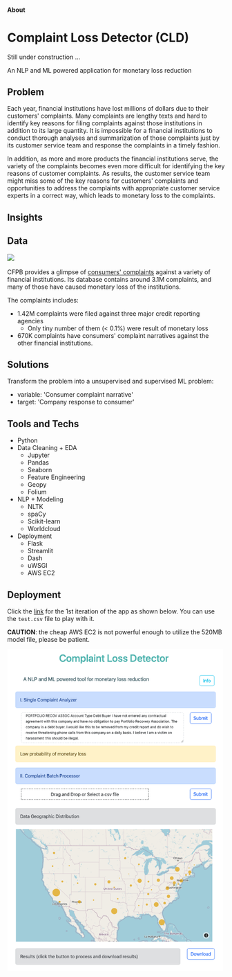 #### About

# Complaint Loss Detector (CLD)

Still under construction ...

An NLP and ML powered application for monetary loss reduction

## **Problem**

Each year, financial institutions have lost millions of dollars due to their customers' complaints. Many complaints are lengthy texts and hard to identify key reasons for filing complaints against those institutions in addition to its large quantity. It is impossible for a financial institutions to conduct thorough analyses and summarization of those complaints just by its customer service team and response the complaints in a timely fashion.

In addition, as more and more products the financial institutions serve, the variety of the complaints becomes even more difficult for identifying the key reasons of customer complaints. As results, the customer service team might miss some of the key reasons for customers' complaints and opportunities to address the complaints with appropriate customer service experts in a correct way, which leads to monetary loss to the complaints.

## **Insights**

## **Data**

![](https://www.consumerfinance.gov/static/img/logo_237x50.c7c2ba6c929f.png)

CFPB provides a glimpse of [consumers' complaints](https://www.consumerfinance.gov/data-research/consumer-complaints/#download-the-data) against a variety of financial institutions. Its database contains around 3.1M complaints, and many of those have caused monetary loss of the institutions.

The complaints includes:
* 1.42M complaints were filed against three major credit reporting agencies
    * Only tiny number of them (< 0.1%) were result of monetary loss
* 670K complaints have consumers' complaint narratives against the other financial institutions.

## **Solutions**
Transform the problem into a unsupervised and supervised ML problem:   

* variable: 'Consumer complaint narrative'
* target: 'Company response to consumer'   

## **Tools and Techs**

* Python
* Data Cleaning + EDA
    * Jupyter
    * Pandas
    * Seaborn
    * Feature Engineering
    * Geopy
    * Folium
* NLP + Modeling
    * NLTK
    * spaCy
    * Scikit-learn
    * Worldcloud
* Deployment
    * Flask
    * Streamlit
    * Dash
    * uWSGI
    * AWS EC2

## **Deployment**  
Click the [link](https://bit.ly/mld_dashboard) for the 1st iteration of the app as shown below. You can use the `test.csv` file to play with it.  
   
**CAUTION**: the cheap AWS EC2 is not powerful enough to utilize the 520MB model file, please be patient.   

  <img src="image_02.png" width=500>
